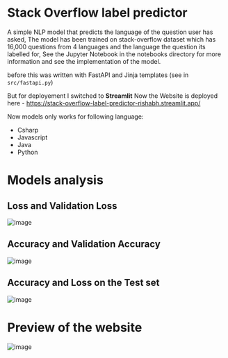 # Stack Overflow label predictor

A simple NLP model that predicts the language of the question user has asked, The model has been trained on stack-overflow dataset which has 16,000 questions from 4 languages and the language the question its labelled for, See the Jupyter Notebook in the notebooks directory for more information and see the implementation of the model.

before this was written with FastAPI and Jinja templates (see in `src/fastapi.py`)

But for deployement I switched to **Streamlit** 
Now the Website is deployed here - https://stack-overflow-label-predictor-rishabh.streamlit.app/

Now models only works for following language:
- Csharp
- Javascript
- Java
- Python

# Models analysis

## Loss and Validation Loss

![image](https://github.com/Rishabh672003/stack-overflow-label-predictor/assets/53911515/b11fb448-58cc-46cc-9607-1df4dc030222)

## Accuracy and Validation Accuracy

![image](https://github.com/Rishabh672003/stack-overflow-label-predictor/assets/53911515/a41e6d9b-5007-4650-a03c-135ecbdc2f83)

## Accuracy and Loss on the Test set

![image](https://github.com/Rishabh672003/stack-overflow-label-predictor/assets/53911515/99e7f5f8-fa99-4282-8e4f-cd7f92546b96)


# Preview of the website

![image](https://github.com/Rishabh672003/stack-overflow-label-predictor/assets/53911515/bee10c11-61dd-4c4a-a837-28ae2f811e43)
